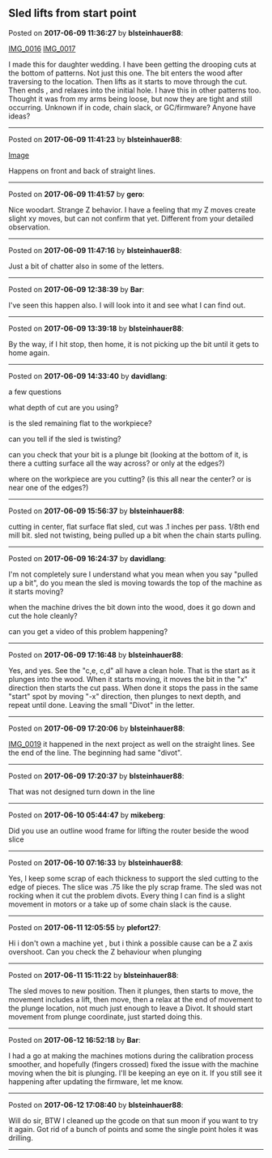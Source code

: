 ## Sled lifts from start point
Posted on **2017-06-09 11:36:27** by **blsteinhauer88**:

[IMG_0016](/images/ee/5q/ee5q_img_0016.jpg.jpg) [IMG_0017](/images/Rw/T5/RwT5_img_0017.jpg.jpg)



I made this for daughter wedding. I have been getting the drooping cuts at the bottom of patterns. Not just this one. The bit enters the wood after traversing to the location. Then lifts as it starts to move through the cut. Then ends , and relaxes into the initial hole. I have this in other patterns too.  Thought it was from my arms being loose, but now they are tight and still occurring. Unknown if in code, chain slack, or GC/firmware? Anyone have ideas?

---

Posted on **2017-06-09 11:41:23** by **blsteinhauer88**:

[Image](/images/Wy/lW/WylW_image.jpg.jpg) 

Happens on front and back of straight lines.

---

Posted on **2017-06-09 11:41:57** by **gero**:

Nice woodart. Strange Z behavior. I have a feeling that my Z moves create slight xy moves, but can not confirm that yet. Different from your detailed observation.

---

Posted on **2017-06-09 11:47:16** by **blsteinhauer88**:

Just a bit of chatter also in some of the letters.

---

Posted on **2017-06-09 12:38:39** by **Bar**:

I've seen this happen also. I will look into it and see what I can find out.

---

Posted on **2017-06-09 13:39:18** by **blsteinhauer88**:

By the way, if I hit stop, then home, it is not picking up the bit until it gets to home again.

---

Posted on **2017-06-09 14:33:40** by **davidlang**:

a few questions



what depth of cut are you using?

is the sled remaining flat to the workpiece?

can you tell if the sled is twisting?

can you check that your bit is a plunge bit (looking at the bottom of it, is there a cutting surface all the way across? or only at the edges?)

where on the workpiece are you cutting? (is this all near the center? or is near one of the edges?)

---

Posted on **2017-06-09 15:56:37** by **blsteinhauer88**:

cutting in center, flat surface flat sled, cut was .1 inches per pass. 1/8th end mill bit. sled not twisting, being pulled up a bit when the chain starts pulling.

---

Posted on **2017-06-09 16:24:37** by **davidlang**:

I'm not completely sure I understand what you mean when you say "pulled up a bit", do you mean the sled is moving towards the top of the machine as it starts moving?



when the machine drives the bit down into the wood, does it go down and cut the hole cleanly?



can you get a video of this problem happening?

---

Posted on **2017-06-09 17:16:48** by **blsteinhauer88**:

Yes, and yes. See the "c,e, c,d" all have a clean hole. That is the start as it plunges into the wood. When it starts moving, it moves the bit in the "x" direction then starts the cut pass. When done it stops the pass in the same "start" spot by moving "-x" direction, then plunges to next depth, and repeat until done. Leaving the small "Divot" in the letter.

---

Posted on **2017-06-09 17:20:06** by **blsteinhauer88**:

[IMG_0019](/images/nz/CN/nzCN_img_0019.png.jpg) it happened in the next project as well on the straight lines. See the end of the line.  The beginning had same "divot".

---

Posted on **2017-06-09 17:20:37** by **blsteinhauer88**:

That was not designed turn down in the line

---

Posted on **2017-06-10 05:44:47** by **mikeberg**:

Did you use an outline wood frame for lifting the router beside the wood slice

---

Posted on **2017-06-10 07:16:33** by **blsteinhauer88**:

Yes, I keep some scrap of each thickness to support the sled cutting to the edge of pieces. The slice was .75 like the ply scrap frame. The sled was not rocking when it cut the problem divots. Every thing I can find is a slight movement in motors or a take up of some chain slack is the cause.

---

Posted on **2017-06-11 12:05:55** by **plefort27**:

Hi i don't own a machine yet , but i think a possible cause can be a Z axis overshoot. Can you check the Z behaviour when plunging

---

Posted on **2017-06-11 15:11:22** by **blsteinhauer88**:

The sled moves to new position. Then it plunges, then starts to move, the movement includes a lift, then move, then a relax at the end of movement to the plunge location, not much just enough to leave a Divot.   It should start movement from plunge coordinate, just started doing this.

---

Posted on **2017-06-12 16:52:18** by **Bar**:

I had a go at making the machines motions during the calibration process smoother, and hopefully (fingers crossed) fixed the issue with the machine moving when the bit is plunging. I'll be keeping an eye on it. If you still see it happening after updating the firmware, let me know.

---

Posted on **2017-06-12 17:08:40** by **blsteinhauer88**:

Will do sir, BTW I cleaned up the gcode on that sun moon if you want to try it again.  Got rid of a bunch of points and some the single point holes it was drilling.

---

